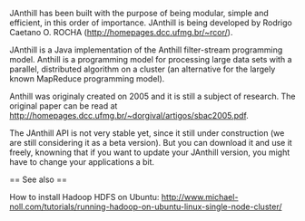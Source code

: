JAnthill has been built with the purpose of being modular, simple and efficient, in this order of importance.
JAnthill is being developed by Rodrigo Caetano O. ROCHA (http://homepages.dcc.ufmg.br/~rcor/).

JAnthill is a Java implementation of the Anthill filter-stream programming model.
Anthill is a programming model for processing large data sets with a parallel, distributed algorithm on a cluster (an alternative for the largely known MapReduce programming model).

Anthill was originaly created on 2005 and it is still a subject of research.
The original paper can be read at http://homepages.dcc.ufmg.br/~dorgival/artigos/sbac2005.pdf.

The JAnthill API is not very stable yet, since it still under construction (we are still considering it as a beta version).
But you can download it and use it freely, knowning that if you want to update your JAnthill version, you might have to change your applications a bit.

== See also ==

How to install Hadoop HDFS on Ubuntu:
http://www.michael-noll.com/tutorials/running-hadoop-on-ubuntu-linux-single-node-cluster/

